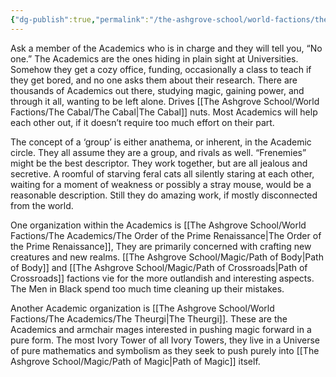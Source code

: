 ```yaml
---
{"dg-publish":true,"permalink":"/the-ashgrove-school/world-factions/the-academics/academics/"}
---
```


Ask a member of the Academics who is in charge and they will tell you, “No one.” The Academics are the ones hiding in plain sight at Universities. Somehow they get a cozy office, funding, occasionally a class to teach if they get bored, and no one asks them about their research. There are thousands of Academics out there, studying magic, gaining power, and through it all, wanting to be left alone. Drives [[The Ashgrove School/World Factions/The Cabal/The Cabal\|The Cabal]] nuts. Most Academics will help each other out, if it doesn’t require too much effort on their part.

The concept of a ‘group’ is either anathema, or inherent, in the Academic circle. They all assume they are a group, and rivals as well. “Frenemies” might be the best descriptor. They work together, but are all jealous and secretive. A roomful of starving feral cats all silently staring at each other, waiting for a moment of weakness or possibly a stray mouse, would be a reasonable description. Still they do amazing work, if mostly disconnected from the world.

One organization within the Academics is [[The Ashgrove School/World Factions/The Academics/The Order of the Prime Renaissance\|The Order of the Prime Renaissance]], They are primarily concerned with crafting new creatures and new realms. [[The Ashgrove School/Magic/Path of Body\|Path of Body]] and [[The Ashgrove School/Magic/Path of Crossroads\|Path of Crossroads]] factions vie for the more outlandish and interesting aspects. The Men in Black spend too much time cleaning up their mistakes.

Another Academic organization is [[The Ashgrove School/World Factions/The Academics/The Theurgi\|The Theurgi]]. These are the Academics and armchair mages interested in pushing magic forward in a pure form. The most Ivory Tower of all Ivory Towers, they live in a Universe of pure mathematics and symbolism as they seek to push purely into [[The Ashgrove School/Magic/Path of Magic\|Path of Magic]] itself.
